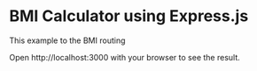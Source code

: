 # BMI Calculator using Express.js

This example to the BMI routing 

Open http://localhost:3000 with your browser to see the result.

